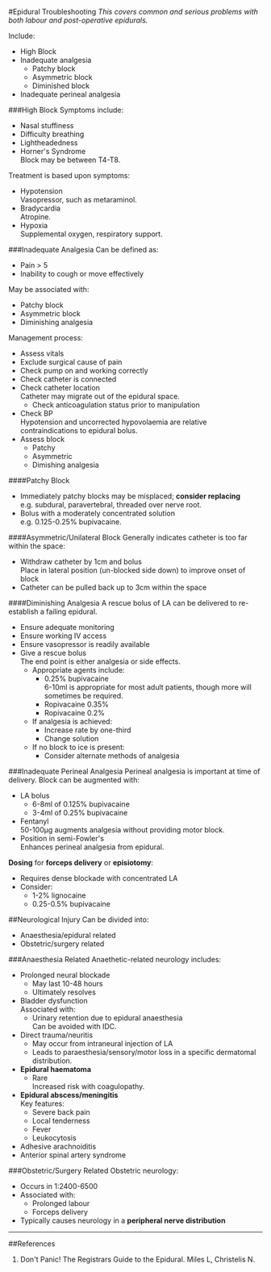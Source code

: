 #Epidural Troubleshooting
*This covers common and serious problems with both labour and post-operative epidurals.*

Include:
* High Block
* Inadequate analgesia
    * Patchy block
    * Asymmetric block
    * Diminished block
* Inadequate perineal analgesia


###High Block
Symptoms include:
* Nasal stuffiness
* Difficulty breathing
* Lightheadedness
* Horner's Syndrome  
Block may be between T4-T8.

Treatment is based upon symptoms:
* Hypotension  
Vasopressor, such as metaraminol.
* Bradycardia  
Atropine.
* Hypoxia  
Supplemental oxygen, respiratory support. 

###Inadequate Analgesia
Can be defined as:
* Pain > 5
* Inability to cough or move effectively

May be associated with:
* Patchy block
* Asymmetric block
* Diminishing analgesia


Management process:
* Assess vitals
* Exclude surgical cause of pain
* Check pump on and working correctly
* Check catheter is connected
* Check catheter location  
Catheter may migrate out of the epidural space.
    * Check anticoagulation status prior to manipulation
* Check BP  
Hypotension and uncorrected hypovolaemia are relative contraindications to epidural bolus.
* Assess block
    * Patchy
    * Asymmetric
    * Dimishing analgesia


####Patchy Block
* Immediately patchy blocks may be misplaced; **consider replacing**  
e.g. subdural, paravertebral, threaded over nerve root.
* Bolus with a moderately concentrated solution  
e.g. 0.125-0.25% bupivacaine.

####Asymmetric/Unilateral Block
Generally indicates catheter is too far within the space:
* Withdraw catheter by 1cm and bolus  
Place in lateral position (un-blocked side down) to improve onset of block
* Catheter can be pulled back up to 3cm within the space


####Diminishing Analgesia
A rescue bolus of LA can be delivered to re-establish a failing epidural.
* Ensure adequate monitoring
* Ensure working IV access
* Ensure vasopressor is readily available
* Give a rescue bolus  
The end point is either analgesia or side effects.
    * Appropriate agents include:
        * 0.25% bupivacaine  
        6-10ml is appropriate for most adult patients, though more will sometimes be required.
        * Ropivacaine 0.35%
        * Ropivacaine 0.2%
    * If analgesia is achieved:
        * Increase rate by one-third
        * Change solution
    * If no block to ice is present:
        * Consider alternate methods of analgesia



###Inadequate Perineal Analgesia
Perineal analgesia is important at time of delivery. Block can be augmented with:
* LA bolus  
    * 6-8ml of 0.125% bupivacaine
    * 3-4ml of 0.25% bupivacaine
* Fentanyl  
50-100μg augments analgesia without providing motor block.
* Position in semi-Fowler's  
Enhances perineal analgesia from epidural.


**Dosing** for **forceps delivery** or **episiotomy**:
* Requires dense blockade with concentrated LA
* Consider:
    * 1-2% lignocaine
    * 0.25-0.5% bupivacaine


##Neurological Injury
Can be divided into:
* Anaesthesia/epidural related
* Obstetric/surgery related

###Anaesthesia Related
Anaethetic-related neurology includes:
* Prolonged neural blockade
    * May last 10-48 hours  
    * Ultimately resolves
* Bladder dysfunction  
Associated with:
    * Urinary retention due to epidural anaesthesia  
    Can be avoided with IDC.
* Direct trauma/neuritis
    * May occur from intraneural injection of LA
    * Leads to paraesthesia/sensory/motor loss in a specific dermatomal distribution.
* **Epidural haematoma**
    * Rare  
    Increased risk with coagulopathy.
* **Epidural abscess/meningitis**  
Key features:
    * Severe back pain
    * Local tenderness
    * Fever
    * Leukocytosis
* Adhesive arachnoiditis
* Anterior spinal artery syndrome


###Obstetric/Surgery Related
Obstetric neurology:
* Occurs in 1:2400-6500
* Associated with:
    * Prolonged labour
    * Forceps delivery
* Typically causes neurology in a **peripheral nerve distribution**





---

##References
1. Don't Panic! The Registrars Guide to the Epidural. Miles L, Christelis N.
